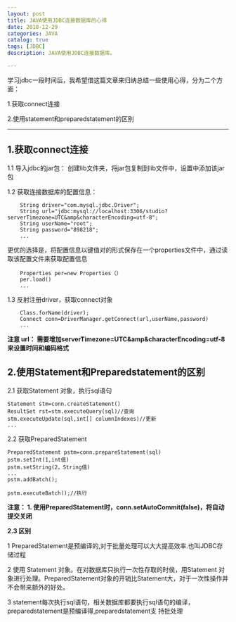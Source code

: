 ```yaml
---
layout: post
title: JAVA使用JDBC连接数据库的心得
date: 2018-12-29
categories: JAVA
catalog: true
tags: [JDBC]
description: JAVA使用JDBC连接数据库。

---
```


学习jdbc一段时间后，我希望借这篇文章来归纳总结一些使用心得，分为二个方面：

1.获取connect连接

2.使用statement和preparedstatement的区别

---
<h2>1.获取connect连接</h2>
1.1	导入jdbc的jar包：
创建lib文件夹，将jar包复制到lib文件中，设置中添加该jar包
	
1.2	获取连接数据库的配置信息：
	
	    String driver="com.mysql.jdbc.Driver";
	    String url="jdbc:mysql://localhost:3306/studio?serverTimezone=UTC&amp&characterEncoding=utf-8";
	    String userName="root";
	    String password="898218";
		...
	
更优的选择是，将配置信息以键值对的形式保存在一个properties文件中，通过读取该配置文件来获取配置信息

		Properties per=new Properties（）
		per.load()
		...

1.3 反射注册driver，获取connect对象

		Class.forName(driver);
		Connect conn=DriverManager.getConnect(url,userName,password)
		...

**注意 url：
需要增加serverTimezone=UTC&amp&characterEncoding=utf-8来设置时间和编码格式**


<h2>2.使用Statement和Preparedstatement的区别</h2>

2.1 获取Statement 对象，执行sql语句
	
	Statement stm=conn.createStatement() 
	ResultSet rst=stm.executeQuery(sql)//查询
	stm.executeUpdate(sql,int[] columnIndexes)//更新
	...

2.2 获取PreparedStatement
	
	PreparedStatement pstm=conn.prepareStatement(sql)
	pstm.setInt(1,int值)
	pstm.setString(2，String值)
	...
	pstm.addBatch();
	
	pstm.executeBatch();//执行
	
**注意：
	1.	使用PreparedStatement时，conn.setAutoCommit(false)，将自动提交关闭**
	
**2.3 区别**

1	PreparedStatement是预编译的,对于批量处理可以大大提高效率.也叫JDBC存储过程

2	使用 Statement 对象。在对数据库只执行一次性存取的时侯，用Statement 对象进行处理。PreparedStatement对象的开销比Statement大，对于一次性操作并不会带来额外的好处。

3	statement每次执行sql语句，相关数据库都要执行sql语句的编译，preparedstatement是预编译得,preparedstatement支	持批处理

